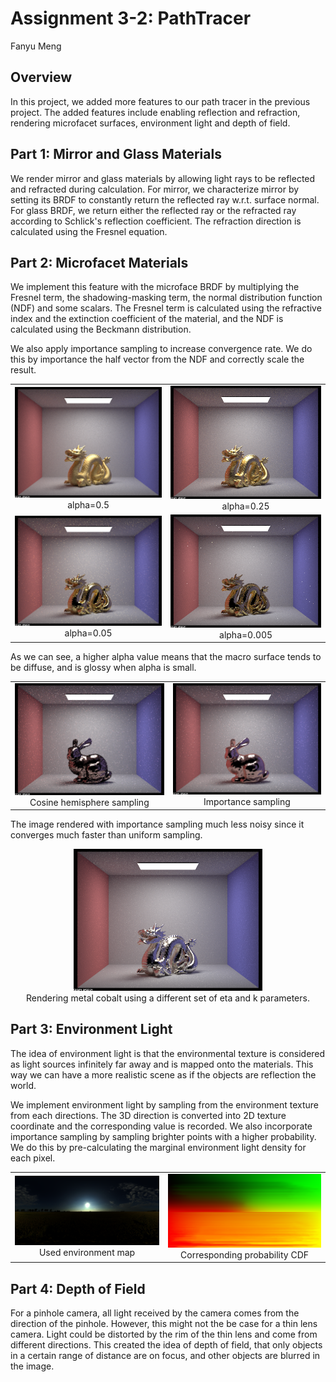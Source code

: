 Assignment 3-2: PathTracer
====================
Fanyu Meng

## Overview
In this project, we added more features to our path tracer in the 
previous project. The added features include enabling reflection and 
refraction,  rendering microfacet surfaces, environment light and depth 
of field.

## Part 1: Mirror and Glass Materials

We render mirror and glass materials by allowing light rays to be 
reflected and refracted during calculation. For mirror, we 
characterize mirror by setting its BRDF to constantly return the 
reflected ray w.r.t. surface normal. For glass BRDF, we return either 
the reflected ray or the refracted ray according to Schlick's 
reflection coefficient. The refraction direction is calculated using 
the Fresnel equation.

## Part 2: Microfacet Materials

We implement this feature with the microface BRDF by multiplying the 
Fresnel term, the shadowing-masking term, the normal distribution 
function (NDF) and some scalars. The Fresnel term is calculated using 
the refractive index and the extinction coefficient of the material, 
and the NDF is calculated using the Beckmann distribution. 

We also apply importance sampling to increase convergence rate. We do 
this by importance the half vector from the NDF and correctly scale 
the result. 

<div align="middle">
    <table width="100%" align="middle">
        <tr>
            <td align="middle">
                <img src="images/p2_dragon_alpha_0.5.png" width="100%"/>
                <figcaption align="middle">alpha=0.5</figcaption>
            </td>
            <td align="middle">
                <img src="images/p2_dragon_alpha_0.25.png" width="100%"/>
                <figcaption align="middle">alpha=0.25</figcaption>
            </td>
        </tr>
        <tr>
            <td align="middle">
                <img src="images/p2_dragon_alpha_0.05.png" width="100%"/>
                <figcaption align="middle">alpha=0.05</figcaption>
            </td>
            <td align="middle">
                <img src="images/p2_dragon_alpha_0.005.png" width="100%"/>
                <figcaption align="middle">alpha=0.005</figcaption>
            </td>
        </tr>
    </table>
</div>

As we can see, a higher alpha value means that the macro surface tends 
to be diffuse, and is glossy when alpha is small.

<div align="middle">
    <table width="100%" align="middle">
        <tr>
            <td align="middle">
                <img src="images/p2_bunny_hemisphere.png" width="100%"/>
                <figcaption align="middle">Cosine hemisphere sampling</figcaption>
            </td>
            <td align="middle">
                <img src="images/p2_bunny_importance.png" width="100%"/>
                <figcaption align="middle">Importance sampling</figcaption>
            </td>
        </tr>
    </table>
</div>

The image rendered with importance sampling much less noisy since it 
converges much faster than uniform sampling.

<div align="middle">
    <img src="images/p2_dragon_co.png" width="60%"/>
    <figcaption align="middle">
        Rendering metal cobalt using a different set of eta and k parameters.
    </figcaption>
</div>

## Part 3: Environment Light

The idea of environment light is that the environmental texture is 
considered as light sources infinitely far away and is mapped onto the 
materials. This way we can have a more realistic scene as if the 
objects are reflection the world.

We implement environment light by sampling from the environment 
texture from each directions. The 3D direction is converted into 2D 
texture coordinate and the corresponding value is recorded. We also 
incorporate importance sampling by sampling brighter points with a 
higher probability. We do this by pre-calculating the marginal 
environment light density for each pixel. 

<div align="middle">
    <table width="100%" align="middle">
        <tr>
            <td align="middle">
                <img src="images/p3_envmap.png" width="100%"/>
                <figcaption align="middle">Used environment map</figcaption>
            </td>
            <td align="middle">
                <img src="images/p3_probability_debug.png" width="100%"/>
                <figcaption align="middle">Corresponding probability CDF</figcaption>
            </td>
        </tr>
    </table>
</div>

## Part 4: Depth of Field

For a pinhole camera, all light received by the camera comes from the 
direction of the pinhole. However, this might not the be case for a 
thin lens camera. Light could be distorted by the rim of the thin 
lens and come from different directions. This created the idea of 
depth of field, that only objects in a certain range of distance are 
on focus, and other objects are blurred in the image.
